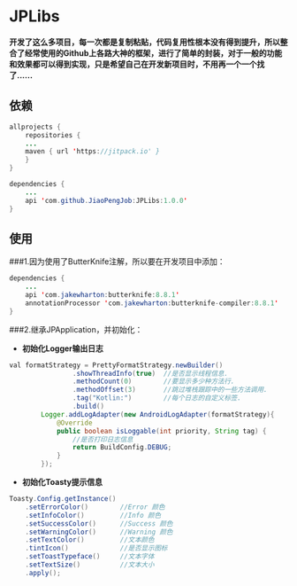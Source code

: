 # JPLibs

**开发了这么多项目，每一次都是复制粘贴，代码复用性根本没有得到提升，所以整合了经常使用的Github上各路大神的框架，进行了简单的封装，对于一般的功能和效果都可以得到实现，只是希望自己在开发新项目时，不用再一个一个找了......**

## 依赖
```Java
allprojects {
    repositories {
	...
	maven { url 'https://jitpack.io' }
    }
}

dependencies {
	...
	api 'com.github.JiaoPengJob:JPLibs:1.0.0'
}
```
## 使用

###1.因为使用了ButterKnife注解，所以要在开发项目中添加：
```Java
dependencies {
	...
	api 'com.jakewharton:butterknife:8.8.1'
    annotationProcessor 'com.jakewharton:butterknife-compiler:8.8.1'
}
```
###2.继承JPApplication，并初始化：
- **初始化Logger输出日志**
```Java
val formatStrategy = PrettyFormatStrategy.newBuilder()
                .showThreadInfo(true)  //是否显示线程信息.
                .methodCount(0)        //要显示多少种方法行.
                .methodOffset(3)       //跳过堆栈跟踪中的一些方法调用.
                .tag("Kotlin:")   	   //每个日志的自定义标签.
                .build()
        Logger.addLogAdapter(new AndroidLogAdapter(formatStrategy){
            @Override
            public boolean isLoggable(int priority, String tag) {
				//是否打印日志信息
                return BuildConfig.DEBUG;
            }
        });
```
- **初始化Toasty提示信息**
```Java
Toasty.Config.getInstance()
    .setErrorColor() 		//Error 颜色
    .setInfoColor() 		//Info 颜色
    .setSuccessColor() 		//Success 颜色
    .setWarningColor() 		//Warning 颜色
    .setTextColor() 		//文本颜色
    .tintIcon() 			//是否显示图标 
    .setToastTypeface() 	//文本字体
    .setTextSize() 			//文本大小
    .apply();
```


